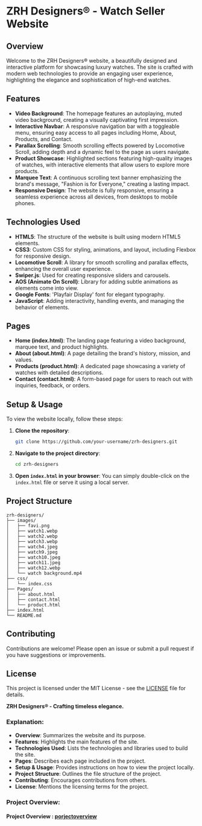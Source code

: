 # ZRH Designers® - Watch Seller Website

## Overview

Welcome to the ZRH Designers® website, a beautifully designed and interactive platform for showcasing luxury watches. The site is crafted with modern web technologies to provide an engaging user experience, highlighting the elegance and sophistication of high-end watches.

## Features

- **Video Background**: The homepage features an autoplaying, muted video background, creating a visually captivating first impression.
- **Interactive Navbar**: A responsive navigation bar with a toggleable menu, ensuring easy access to all pages including Home, About, Products, and Contact.
- **Parallax Scrolling**: Smooth scrolling effects powered by Locomotive Scroll, adding depth and a dynamic feel to the page as users navigate.
- **Product Showcase**: Highlighted sections featuring high-quality images of watches, with interactive elements that allow users to explore more products.
- **Marquee Text**: A continuous scrolling text banner emphasizing the brand's message, "Fashion is for Everyone," creating a lasting impact.
- **Responsive Design**: The website is fully responsive, ensuring a seamless experience across all devices, from desktops to mobile phones.

## Technologies Used

- **HTML5**: The structure of the website is built using modern HTML5 elements.
- **CSS3**: Custom CSS for styling, animations, and layout, including Flexbox for responsive design.
- **Locomotive Scroll**: A library for smooth scrolling and parallax effects, enhancing the overall user experience.
- **Swiper.js**: Used for creating responsive sliders and carousels.
- **AOS (Animate On Scroll)**: Library for adding subtle animations as elements come into view.
- **Google Fonts**: 'Playfair Display' font for elegant typography.
- **JavaScript**: Adding interactivity, handling events, and managing the behavior of elements.

## Pages

- **Home (index.html)**: The landing page featuring a video background, marquee text, and product highlights.
- **About (about.html)**: A page detailing the brand's history, mission, and values.
- **Products (product.html)**: A dedicated page showcasing a variety of watches with detailed descriptions.
- **Contact (contact.html)**: A form-based page for users to reach out with inquiries, feedback, or orders.

## Setup & Usage

To view the website locally, follow these steps:

1. **Clone the repository**:
   ```bash
   git clone https://github.com/your-username/zrh-designers.git
   ```

2. **Navigate to the project directory**:
   ```bash
   cd zrh-designers
   ```

3. **Open `index.html` in your browser**:
   You can simply double-click on the `index.html` file or serve it using a local server.

## Project Structure

```
zrh-designers/
├── images/
│   ├── favi.png
│   ├── watch1.webp
│   ├── watch2.webp
│   ├── watch3.webp
│   ├── watch4.jpeg
│   ├── watch9.jpeg
│   ├── watch10.jpeg
│   ├── watch11.jpeg
│   ├── watch12.webp
│   └── watch background.mp4
├── css/
│   └── index.css
├── Pages/
│   ├── about.html
│   ├── contact.html
│   └── product.html
├── index.html
└── README.md
```

## Contributing

Contributions are welcome! Please open an issue or submit a pull request if you have suggestions or improvements.

## License

This project is licensed under the MIT License - see the [LICENSE](LICENSE) file for details.


**ZRH Designers® - Crafting timeless elegance.**


### Explanation:

- **Overview**: Summarizes the website and its purpose.
- **Features**: Highlights the main features of the site.
- **Technologies Used**: Lists the technologies and libraries used to build the site.
- **Pages**: Describes each page included in the project.
- **Setup & Usage**: Provides instructions on how to view the project locally.
- **Project Structure**: Outlines the file structure of the project.
- **Contributing**: Encourages contributions from others.
- **License**: Mentions the licensing terms for the project.

### Project Overview:
#### Project Overview : [porjectoverview](https://dazzling-banoffee-2361fa.netlify.app/)
